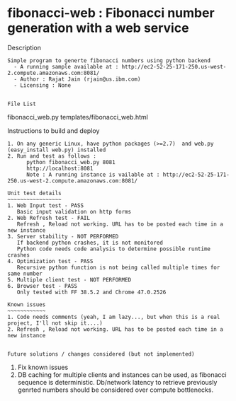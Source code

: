 # fibonacci-web : Fibonacci number generation with a web service

Description
~~~~~~~~~~~
Simple program to generte fibonacci numbers using python backend
  - A running sample available at : http://ec2-52-25-171-250.us-west-2.compute.amazonaws.com:8081/
  - Author : Rajat Jain (rjain@us.ibm.com)
  - Licensing : None


File List
~~~~~~~~~~~
fibonacci_web.py
templates/fibonacci_web.html

Instructions to build and deploy
~~~~~~~~~~~~~~~~~~~~~~~~~~~~~~~~~
1. On any generic Linux, have python packages (>=2.7)  and web.py (easy_install web.py) installed
2. Run and test as follows :
      python fibonacci_web.py 8081  
      http://localhost:8081
      Note : A running instance is vailable at : http://ec2-52-25-171-250.us-west-2.compute.amazonaws.com:8081/

Unit test details
~~~~~~~~~~~~~~~~~
1. Web Input test - PASS
   Basic input validation on http forms
2. Web Refresh test - FAIL
   Refresh , Reload not working. URL has to be posted each time in a new instance 
3. Server stability - NOT PERFORMED
   If backend python crashes, it is not monitored
   Python code needs code analysis to determine possible runtime crashes
4. Optimization test - PASS
   Recursive python function is not being called multiple times for same number
5. Multiple client test - NOT PERFORMED
6. Browser test - PASS
   Only tested with FF 38.5.2 and Chrome 47.0.2526

Known issues
~~~~~~~~~~~~
1. Code needs comments (yeah, I am lazy..., but when this is a real project, I'll not skip it....)
2. Refresh , Reload not working. URL has to be posted each time in a new instance 


Future solutions / changes considered (but not implemented)
~~~~~~~~~~~~~~~~~~~~~~~~~~~~~~~~~~~~~~~~~~~~~~~~~~~~~~~~~~~
1. Fix known issues
2. DB caching for multiple clients and instances can be used, as fibonacci sequence is deterministic. Db/network latency to retrieve previously genrted numbers should be considered over compute bottlenecks.
